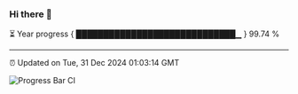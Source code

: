 ### Hi there 👋

⏳ Year progress { █████████████████████████████▁ } 99.74 %

---

⏰ Updated on Tue, 31 Dec 2024 01:03:14 GMT

![Progress Bar CI](https://github.com/liununu/liununu/workflows/Progress%20Bar%20CI/badge.svg)
